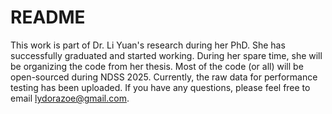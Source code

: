# README



This work is part of Dr. Li Yuan's research during her PhD. She has successfully graduated and started working. During her spare time, she will be organizing the code from her thesis. Most of the code (or all) will be open-sourced during NDSS 2025. Currently, the raw data for performance testing has been uploaded. If you have any questions, please feel free to email lydorazoe@gmail.com.
